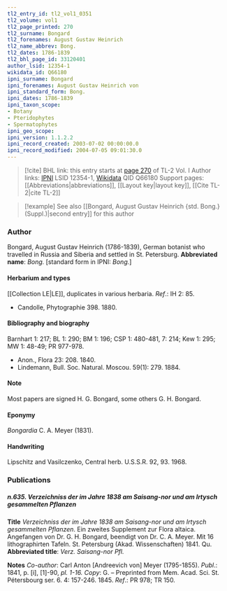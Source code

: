 ```yaml
---
tl2_entry_id: tl2_vol1_0351
tl2_volume: vol1
tl2_page_printed: 270
tl2_surname: Bongard
tl2_forenames: August Gustav Heinrich
tl2_name_abbrev: Bong.
tl2_dates: 1786-1839
tl2_bhl_page_id: 33120401
author_lsid: 12354-1
wikidata_id: Q66180
ipni_surname: Bongard
ipni_forenames: August Gustav Heinrich von
ipni_standard_form: Bong.
ipni_dates: 1786-1839
ipni_taxon_scope: 
- Botany
- Pteridophytes
- Spermatophytes
ipni_geo_scope: 
ipni_version: 1.1.2.2
ipni_record_created: 2003-07-02 00:00:00.0
ipni_record_modified: 2004-07-05 09:01:30.0
---
```


> [!cite] BHL link: this entry starts at [page 270](https://www.biodiversitylibrary.org/page/33120401) of TL-2 Vol. I
> Author links: [IPNI](https://www.ipni.org/a/12354-1) LSID 12354-1, [Wikidata](https://www.wikidata.org/wiki/Q66180) QID Q66180
> Support pages: [[Abbreviations|abbreviations]], [[Layout key|layout key]], [[Cite TL-2|cite TL-2]]

> [!example] See also [[Bongard, August Gustav Heinrich {std. Bong.} (Suppl.)|second entry]] for this author

### Author

Bongard, August Gustav Heinrich (1786-1839), German botanist who travelled in Russia and Siberia and settled in St. Petersburg. 
**Abbreviated name**: *Bong.* \[standard form in IPNI: *Bong.*\]

#### Herbarium and types

[[Collection LE|LE]], duplicates in various herbaria.
*Ref*.: IH 2: 85.
- Candolle, Phytographie 398. 1880.

#### Bibliography and biography

Barnhart 1: 217; BL 1: 290; BM 1: 196; CSP 1: 480-481, 7: 214; Kew 1: 295; MW 1: 48-49; PR 977-978.
- Anon., Flora 23: 208. 1840.
- Lindemann, Bull. Soc. Natural. Moscou. 59(1): 279. 1884.

#### Note

Most papers are signed H. G. Bongard, some others G. H. Bongard.

#### Eponymy

*Bongardia* C. A. Meyer (1831).

#### Handwriting

Lipschitz and Vasilczenko, Central herb. U.S.S.R. 92, 93. 1968.

### Publications

##### n.635. Verzeichniss der im Jahre 1838 am Saisang-nor und am Irtysch gesammelten Pflanzen

**Title**
*Verzeichniss der im Jahre 1838 am Saisang-nor und am Irtysch gesammelten Pflanzen*. Ein zweites Supplement zur Flora altaica. Angefangen von Dr. G. H. Bongard, beendigt von Dr. C. A. Meyer. Mit 16 lithographirten Tafeln. St. Petersburg (Akad. Wissenschaften) 1841. Qu.
**Abbreviated title**: *Verz. Saisang-nor Pfl.*

**Notes**
*Co-author*: Carl Anton \[Andreevich von\] Meyer (1795-1855).
*Publ*.: 1841, p. \[i\], \[1\]-90, *pl. 1-16. Copy*: G. – Preprinted from Mem. Acad. Sci. St. Pétersbourg ser. 6. 4: 157-246. 1845.
*Ref*.: PR 978; TR 150.

